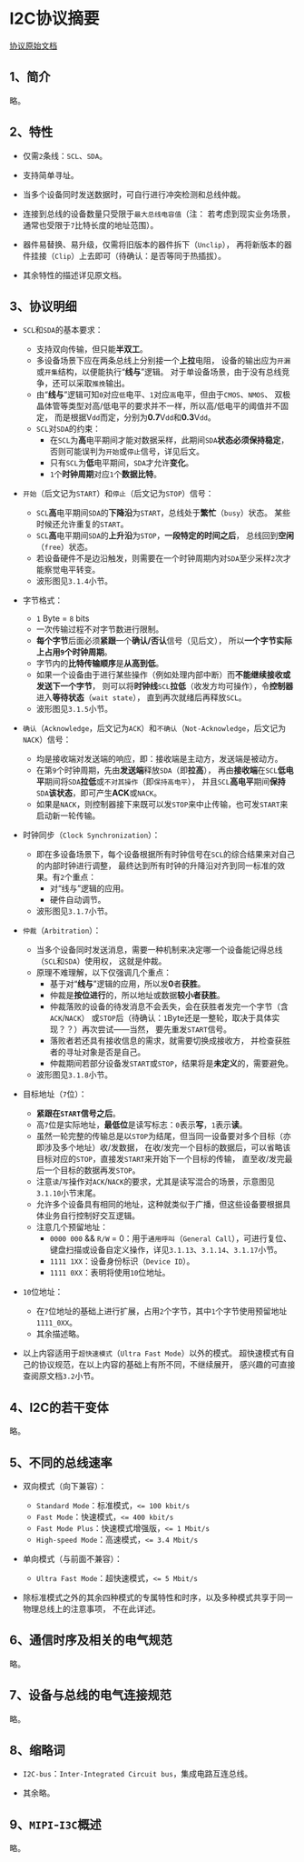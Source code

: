 <meta http-equiv="Content-Type" content="text/html; charset=utf-8" />
<base target="_blank" />

# I2C协议摘要

[协议原始文档](references/spec/I2C_Spec.pdf)

## 1、简介

略。

## 2、特性

* 仅需`2`条线：`SCL`、`SDA`。

* 支持简单寻址。

* 当多个设备同时发送数据时，可自行进行冲突检测和总线仲裁。

* 连接到总线的设备数量只受限于`最大总线电容值`（注：
若考虑到现实业务场景，通常也受限于`7`比特长度的地址范围）。

* 器件易替换、易升级，仅需将旧版本的器件拆下（`Unclip`），
再将新版本的器件挂接（`Clip`）上去即可（待确认：是否等同于热插拔）。

* 其余特性的描述详见原文档。

## 3、协议明细

* `SCL`和`SDA`的基本要求：
    * 支持双向传输，但只能**半双工**。
    * 多设备场景下应在两条总线上分别接一个**上拉**电阻，
    设备的输出应为`开漏`或`开集`结构，以便能执行“**线与**”逻辑。
    对于单设备场景，由于没有总线竞争，还可以采取`推挽`输出。
    * 由“**线与**”逻辑可知`0`对应`低`电平、`1`对应`高`电平，但由于`CMOS`、`NMOS`、
    双极晶体管等类型对高/低电平的要求并不一样，所以高/低电平的阈值并不固定，
    而是根据V`dd`而定，分别为**0.7**V`dd`和**0.3**V`dd`。
    * `SCL`对`SDA`的约束：
        * 在`SCL`为**高**电平期间才能对数据采样，此期间`SDA`**状态必须保持稳定**，
        否则可能误判为`开始`或`停止`信号，详见后文。
        * 只有`SCL`为**低**电平期间，`SDA`才允许**变化**。
        * `1`个**时钟周期**对应`1`个**数据比特**。

* `开始`（后文记为`START`）和`停止`（后文记为`STOP`）信号：
    * `SCL`**高**电平期间`SDA`的**下降沿**为`START`，总线处于**繁忙**（`busy`）状态。
    某些时候还允许重复的`START`。
    * `SCL`**高**电平期间`SDA`的**上升沿**为`STOP`，**一段特定的时间之后**，
    总线回到**空闲**（`free`）状态。
    * 若设备硬件不是边沿触发，则需要在一个时钟周期内对`SDA`至少采样`2`次才能察觉电平转变。
    * 波形图见`3.1.4`小节。

* 字节格式：
    * `1` Byte = `8` bits
    * 一次传输过程不对字节数进行限制。
    * **每个字节**后面必须**紧跟**一个**确认/否认**信号（见后文），
    所以**一个字节实际上占用`9`个时钟周期**。
    * 字节内的**比特传输顺序**是**从高到低**。
    * 如果一个设备由于进行某些操作（例如处理内部中断）而**不能继续接收或发送下一个字节**，
    则可以将**时钟线**`SCL`**拉低**（收发方均可操作），令**控制器**进入**等待状态**（`wait state`），
    直到再次就绪后再释放`SCL`。
    * 波形图见`3.1.5`小节。

* `确认`（`Acknowledge`，后文记为`ACK`）和`不确认`（`Not-Acknowledge`，后文记为`NACK`）信号：
    * 均是接收端对发送端的响应，即：接收端是主动方，发送端是被动方。
    * 在第`9`个时钟周期，先由**发送端**释放`SDA`（即**拉高**），
    再由**接收端**在`SCL`**低电平**期间将`SDA`**拉低**或`不对其操作`（即`保持高电平`），
    并且`SCL`**高电平**期间**保持**`SDA`**该状态**，即可产生**ACK**或`NACK`。
    * 如果是`NACK`，则控制器接下来既可以发`STOP`来中止传输，也可发`START`来启动新一轮传输。

* 时钟同步（`Clock Synchronization`）：
    * 即在多设备场景下，每个设备根据所有时钟信号在`SCL`的综合结果来对自己的内部时钟进行调整，
    最终达到所有时钟的升降沿对齐到同一标准的效果。有`2`个重点：
        * 对“线与”逻辑的应用。
        * 硬件自动调节。
    * 波形图见`3.1.7`小节。

* `仲裁`（`Arbitration`）：
    * 当多个设备同时发送消息，需要一种机制来决定哪一个设备能记得总线（`SCL`和`SDA`）使用权，
    这就是仲裁。
    * 原理不难理解，以下仅强调几个重点：
        * 基于对“**线与**”逻辑的应用，所以发**0**者**获胜**。
        * 仲裁是**按位进行**的，所以地址或数据**较小者获胜**。
        * 仲裁落败的设备的待发消息不会丢失，会在获胜者发完一个字节（含`ACK`/`NACK`）
        或`STOP`后（待确认：`1`Byte还是一整轮，取决于具体实现？？）再次尝试——当然，
        要先重发`START`信号。
        * 落败者若还具有接收信息的需求，就需要切换成接收方，
        并检查获胜者的寻址对象是否是自己。
        * 仲裁期间若部分设备发`START`或`STOP`，结果将是**未定义**的，需要避免。
    * 波形图见`3.1.8`小节。

* 目标地址（`7`位）：
    * **紧跟在`START`信号之后**。
    * 高`7`位是实际地址，**最低位**是读写标志：`0`表示**写**，`1`表示**读**。
    * 虽然一轮完整的传输总是以`STOP`为结尾，但当同一设备要对多个目标（亦即涉及多个地址）收/发数据，
    在收/发完一个目标的数据后，可以省略该目标对应的`STOP`，直接发`START`来开始下一个目标的传输，
    直至收/发完最后一个目标的数据再发`STOP`。
    * 注意`读`/`写`操作对`ACK`/`NACK`的要求，尤其是读写混合的场景，示意图见`3.1.10`小节末尾。
    * 允许多个设备具有相同的地址，这种就类似于广播，但这些设备要根据具体业务自行控制好交互逻辑。
    * 注意几个预留地址：
        * `0000 000` && `R/W` = 0：用于`通用呼叫`（`General Call`），可进行复位、
        键盘扫描或设备自定义操作，详见`3.1.13`、`3.1.14`、`3.1.17`小节。
        * `1111 1XX`：设备身份标识（`Device ID`）。
        * `1111 0XX`：表明将使用`10`位地址。

* `10`位地址：
    * 在`7`位地址的基础上进行扩展，占用`2`个字节，其中`1`个字节使用预留地址`1111_0XX`。
    * 其余描述略。

* 以上内容适用于`超快速模式`（`Ultra Fast Mode`）以外的模式。
超快速模式有自己的协议规范，在以上内容的基础上有所不同，不继续展开，
感兴趣的可直接查阅原文档`3.2`小节。

## 4、I2C的若干变体

略。

## 5、不同的总线速率

* 双向模式（向下兼容）：
    * `Standard Mode`：标准模式，`<= 100 kbit/s`
    * `Fast Mode`：快速模式，`<= 400 kbit/s`
    * `Fast Mode Plus`：快速模式增强版，`<= 1 Mbit/s`
    * `High-speed Mode`：高速模式，`<= 3.4 Mbit/s`

* 单向模式（与前面不兼容）：
    * `Ultra Fast Mode`：超快速模式，`<= 5 Mbit/s`

* 除标准模式之外的其余四种模式的专属特性和时序，以及多种模式共享于同一物理总线上的注意事项，
不在此详述。

## 6、通信时序及相关的电气规范

略。

## 7、设备与总线的电气连接规范

略。

## 8、缩略词

* `I2C-bus`：`Inter-Integrated Circuit bus`，集成电路互连总线。

* 其余略。

## 9、`MIPI`-`I3C`概述

略。

